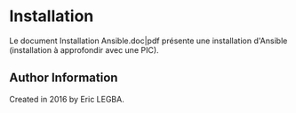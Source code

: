 Installation
=========
Le document Installation Ansible.doc|pdf présente une installation d'Ansible (installation à approfondir avec une PIC).

Author Information
------------------

Created in 2016 by Eric LEGBA.
